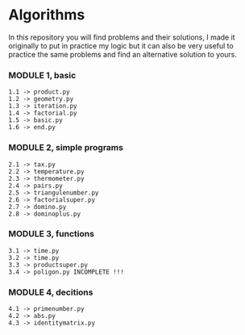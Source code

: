 # Algorithms
In this repository you will find problems and their solutions, I made it originally to put in practice my logic but it can also be very useful to practice the same problems and find an alternative solution to yours.  


### MODULE 1, basic
    1.1 -> product.py
    1.2 -> geometry.py
    1.3 -> iteration.py
    1.4 -> factorial.py
    1.5 -> basic.py
    1.6 -> end.py

### MODULE 2, simple programs
    2.1 -> tax.py
    2.2 -> temperature.py
    2.3 -> thermometer.py
    2.4 -> pairs.py
    2.5 -> triangulenumber.py
    2.6 -> factorialsuper.py
    2.7 -> domino.py
    2.8 -> dominoplus.py

### MODULE 3, functions
    3.1 -> time.py
    3.2 -> time.py
    3.3 -> productsuper.py
    3.4 -> poligon.py INCOMPLETE !!!

### MODULE 4, decitions
    4.1 -> primenumber.py
    4.2 -> abs.py
    4.3 -> identitymatrix.py



